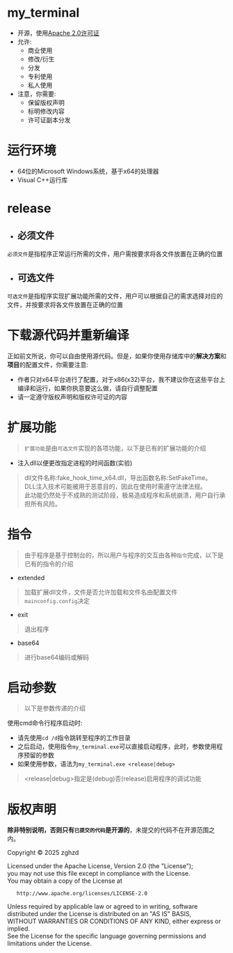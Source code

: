 ﻿# my_terminal
- 开源，使用[Apache 2.0许可证](https://github.com/zghzd/my_terminal/blob/master/LICENSE.txt)  
- 允许:  
  - 商业使用  
  - 修改/衍生  
  - 分发  
  - 专利使用  
  - 私人使用  
- 注意，你需要:
  - 保留版权声明  
  - 标明修改内容  
  - 许可证副本分发
# 运行环境  
- 64位的Microsoft Windows系统，基于x64的处理器  
- Visual C++运行库  
# release  
- ## 必须文件  
`必须文件`是指程序正常运行所需的文件，用户需按要求将各文件放置在正确的位置  
- ## 可选文件  
`可选文件`是指程序实现扩展功能所需的文件，用户可以根据自己的需求选择对应的文件，并按要求将各文件放置在正确的位置  
# 下载源代码并重新编译  
正如前文所说，你可以自由使用源代码。但是，如果你使用存储库中的**解决方案**和**项目**的配置文件，你需要注意:  
- 作者只对x64平台进行了配置，对于x86(x32)平台，我不建议你在这些平台上编译和运行，如果你执意要这么做，请自行调整配置  
- 请一定遵守版权声明和版权许可证的内容  
# 扩展功能  
> `扩展功能`是由`可选文件`实现的各项功能，以下是已有的扩展功能的介绍  

- 注入dll以便更改指定进程的时间函数(实验)
> dll文件名称:fake_hook_time_x64.dll，导出函数名称:SetFakeTime。  
> DLL注入技术可能被用于恶意目的，因此在使用时需遵守法律法规。  
> 此功能仍然处于不成熟的测试阶段，极易造成程序和系统崩溃，用户自行承担所有风险。  

# 指令  
> 由于程序是基于控制台的，所以用户与程序的交互由各种`指令`完成，以下是已有的指令的介绍  

- extended  
> 加载扩展dll文件，文件是否允许加载和文件名由配置文件`mainconfig.config`决定  

- exit  
> 退出程序

- base64
> 进行base64编码或解码

# 启动参数  
> 以下是参数传递的介绍  

使用cmd命令行程序启动时:
  - 请先使用`cd /d`指令跳转至程序的工作目录  
  - 之后启动，使用指令`my_terminal.exe`可以直接启动程序，此时，参数使用程序预留的参数  
  - 如果使用参数，语法为`my_terminal.exe <release|debug>`  
> <release|debug>指定是(debug)否(release)启用程序的调试功能  
> 

# 版权声明
**除非特别说明，否则只有`已提交的代码`是开源的**，未提交的代码不在开源范围之内。  
  

   Copyright &copy; 2025 zghzd  
   
   Licensed under the Apache License, Version 2.0 (the "License");  
   you may not use this file except in compliance with the License.  
   You may obtain a copy of the License at  

       http://www.apache.org/licenses/LICENSE-2.0  

   Unless required by applicable law or agreed to in writing, software  
   distributed under the License is distributed on an "AS IS" BASIS,  
   WITHOUT WARRANTIES OR CONDITIONS OF ANY KIND, either express or implied.  
   See the License for the specific language governing permissions and  
   limitations under the License.  